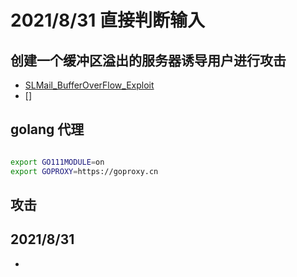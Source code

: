 # 2021/8/31 直接判断输入

## 创建一个缓冲区溢出的服务器诱导用户进行攻击
- [SLMail_BufferOverFlow_Exploit](https://github.com/stormworm29/SLMail_BufferOverFlow_Exploit)
- []

## golang 代理
```bash

export GO111MODULE=on
export GOPROXY=https://goproxy.cn

```

## 攻击 

## 2021/8/31 
- 
